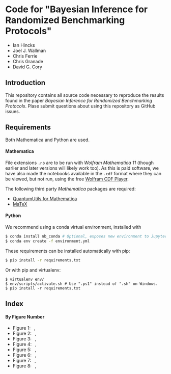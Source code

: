 # Code for "Bayesian Inference for Randomized Benchmarking Protocols"

- Ian Hincks
- Joel J. Wallman
- Chris Ferrie
- Chris Granade
- David G. Cory

## Introduction

This repository contains all source code necessary to reproduce the results found in the paper _Bayesian Inference for Randomized Benchmarking Protocols_. Plase submit questions about using this repository as GitHub issues.

## Requirements

Both Mathematica and Python are used.

#### Mathematica

File extensions `.nb` are to be run with _Wolfram Mathematica 11_ (though earlier and later versions will likely work too). As this is paid software, we have also made the notebooks available in the `.cdf` format where they can be viewed, but not run, using the free [Wolfram CDF Player](https://www.wolfram.com/cdf-player/). 

The following third party _Mathematica_ packages are required:

 - [QuantumUtils for Mathematica](https://github.com/QuantumUtils/quantum-utils-mathematica)
 - [MaTeX](https://github.com/szhorvat/MaTeX)

#### Python

We recommend using a conda virtual environment, installed with 

```bash
$ conda install nb_conda # Optional, exposes new environment to Jupyter.
$ conda env create -f environment.yml
```

These requirements can be installed automatically with pip:

```bash
$ pip install -r requirements.txt
```

Or with pip and virtualenv:
```
$ virtualenv env/
$ env/scripts/activate.sh # Use ".ps1" instead of ".sh" on Windows.
$ pip install -r requirements.txt
```
## Index

#### By Figure Number

- Figure 1: ` `, 
- Figure 2: ` `, 
- Figure 3: ` `, 
- Figure 4: ` `, 
- Figure 5: ` `, 
- Figure 6: ` `, 
- Figure 7: ` `, 
- Figure 8: ` `, 

